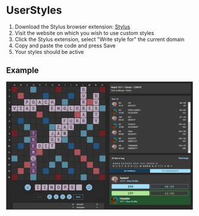 # UserStyles

1. Download the Stylus browser extension:  [Stylus](https://add0n.com/stylus.html)
2. Visit the website on which you wish to use custom styles
3. Click the Stylus extension, select "Write style for" the current domain
4. Copy and paste the code and press Save
5. Your styles should be active


## Example 

![Woogles.io screenshot](Woogles.png)
